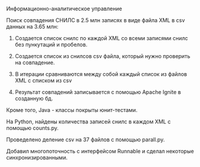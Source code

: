 Информационно-аналитическое управление


Поиск совпадения СНИЛС в 2.5 млн записях в виде файла XML в csv данных на 3.65 млн:

1. Создается список снилс по каждой XML со всеми записями снилс без пункутаций и пробелов.

2. Создается список из снилсов csv файла, который нужно проверить на совпадение.

3. В итерации сравниваются между собой каждый список из файлов XML  с списком из csv

4. Результат совпадений записывается с помощью Apache Ignite в созданную бд.


Кроме того, Java - классы покрыты юнит-тестами.

На Python, найдены количества записей снилс в каждом XML c помощью counts.py. 

Проведелено деление csv на 37 файлов с помощью parall.py.


Добавил многопоточность с интерфейсом Runnable и сделал некоторые синхронизированными.


